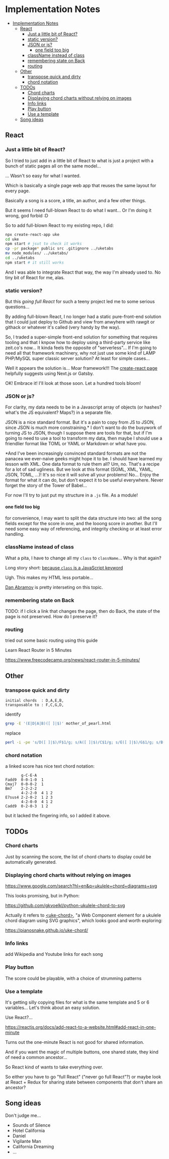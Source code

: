 # Implementation Notes

- [Implementation Notes](#implementation-notes)
  - [React](#react)
    - [Just a little bit of React?](#just-a-little-bit-of-react)
    - [static version?](#static-version)
    - [JSON or js?](#json-or-js)
      - [one field too big](#one-field-too-big)
    - [className instead of class](#classname-instead-of-class)
    - [remembering state on Back](#remembering-state-on-back)
    - [routing](#routing)
  - [Other](#other)
    - [transpose quick and dirty](#transpose-quick-and-dirty)
    - [chord notation](#chord-notation)
  - [TODOs](#todos)
    - [Chord charts](#chord-charts)
    - [Displaying chord charts without relying on images](#displaying-chord-charts-without-relying-on-images)
    - [Info links](#info-links)
    - [Play button](#play-button)
    - [Use a template](#use-a-template)
  - [Song ideas](#song-ideas)

## React

### Just a little bit of React?

So I tried to just add in a little bit of React to what is just a project with a bunch of static pages all on the same model...

... Wasn't so easy for what I wanted.

Which is basically a single page web app that reuses the same layout for every page.

Basically a song is a score, a title, an author, and a few other things.

But it seems I need full-blown React to do what I want... Or I'm doing it wrong, god forbid :D

So to add full-blown React to my existing repo, I did:

```bash
npx create-react-app uke
cd uke
npm start # jsut to check it works
cp -pr package* public src .gitignore ../uketabs
mv node_modules/ ../uketabs/
cd ../uketabs
npm start # it still works
```

And I was able to integrate React that way, the way I'm already used to. No tiny bit of React for me, alas.

### static version?

But this _going full React_ for such a teeny project led me to some serious questions...

By adding full-blown React, I no longer had a static pure-front-end solution that I could just deploy to Github and view from anwyhere with rawgit or githack or whatever it's called (very handy by the way).

So, I traded a super-simple front-end solution for something that requires tooling and that I knpow how to deploy using a third-party service like zeit.co's now... It kinda feels the opposite of "serverless"... If I'm going to need all that framework machinery, why not just use some kind of LAMP PHP/MySQL super classic server solution? At least for simple cases...

Well it appears the solution is... Moar framework!!! The [create-react page](https://reactjs.org/docs/create-a-new-react-app.html#nextjs) helpfully suggests using Next.js or Gatsby.

OK! Embrace it! I'll look at those soon. Let a hundred tools bloom!

### JSON or js?

For clarity, my data needs to be in a Javascript array of objects (or hashes? what's the JS equivalent? Maps?) in a separate file.

JSON is a nice standard format. But it's a pain to copy from JS to JSON, since JSON is much more constraining.* I don't want to do the busywork of turning JS to JSON, though I suppose there are tools for that, but if I'm going to need to use a tool to transform my data, then maybe I should use a friendlier format like TOML or YAML or Markdown or what have you.

*And I've been increasingly convinced standard formats are not the panacea we ever-naive geeks might hope it to be. I should have learned my lesson with XML. One data format to rule them all? Um, no. That's a recipe for a lot of sad ugliness. But we look at this format (SGML, XML, YAML, JSON, TOML, ...)! It's so nice it will solve all your problems! No... Enjoy the format for what it can do, but don't expect it to be useful everywhere. Never forget the story of the Tower of Babel...

For now I'll try to just put my structure in a `.js` file. As a module!

#### one field too big

for convenience, I may want to split the data structure into two: all the song fields except for the score in one, and the looong score in another. But I'll need some easy way of referencing, and integrity checking or at least error handling.

### className instead of class

What a pita, I have to change all my `class` to `className`... Why is that again?

Long story short: [because `class` is a JavaScript keyword](https://stackoverflow.com/questions/46989454/class-vs-classname-in-react-16)

Ugh. This makes my HTML less portable...

[Dan Abramov](https://github.com/facebook/react/issues/13525#issuecomment-417818906) is pretty interseting on this topic.

### remembering state on Back

TODO: if I click a link that changes the page, then do Back, the state of the page is not preserved. How do I preserve it?

### routing

tried out some basic routing using this guide

Learn React Router in 5 Minutes

https://www.freecodecamp.org/news/react-router-in-5-minutes/

## Other

### transpose quick and dirty

```text
initial chords  : D,A,E,B,
transposable to : F,C,G,D,
```

identify

```bash
grep -E '(E|D|A|B)([ ]|$)' mother_of_pearl.html
```

replace

```bash
perl -i -pe 's/D([ ]|$)/F$1/g; s/A([ ]|$)/C$1/g; s/E([ ]|$)/G$1/g; s/B([ ]|$)/D$1/g; ' mother_of_pearl.html
```

### chord notation

a linked score has nice text chord notation:

```text
       g-C-E-A
Fadd9  0-0-1-0  1
Cmaj7  0-0-0-2  1
Bm7    2-2-2-2
       4-2-2-0  4 1 2
E7sus4 2-2-0-2  1 2 3
       4-2-0-0  4 1 2
Cadd9  0-2-0-3  1 2
```

but it lacked the fingering info, so I added it above.

## TODOs

### Chord charts

Just by scanning the score, the list of chord charts
to display could be automatically generated.

### Displaying chord charts without relying on images

https://www.google.com/search?hl=en&q=ukulele+chord+diagrams+svg

This looks promising, but in Python:

https://github.com/gkvoelkl/python-ukulele-chord-to-svg

Actually it refers to [&lt;uke-chord>](https://pianosnake.github.io/uke-chord/), "a Web Component element for a ukulele chord diagram using SVG graphics", which looks good and worth exploring:

https://pianosnake.github.io/uke-chord/

### Info links

add Wikipedia and Youtube links for each song

### Play button

The score could be playable, with a choice of strumming patterns

### Use a template

It's getting silly copying files for what is the same template and 5 or 6 variables... Let's think about an easy solution.

Use React?...

https://reactjs.org/docs/add-react-to-a-website.html#add-react-in-one-minute

Turns out the one-minute React is not good for shared information.

And if you want the magic of multiple buttons, one shared state, they kind of need a common ancestor...

So React kind of wants to take everything over.

So either you have to go "full React" ("never go full React"?)
or maybe look at React + Redux for sharing state between components that don't share an ancestor?

## Song ideas

Don't judge me...

- Sounds of Silence
- Hotel California
- Daniel
- Vigilante Man
- California Dreaming
- ...
